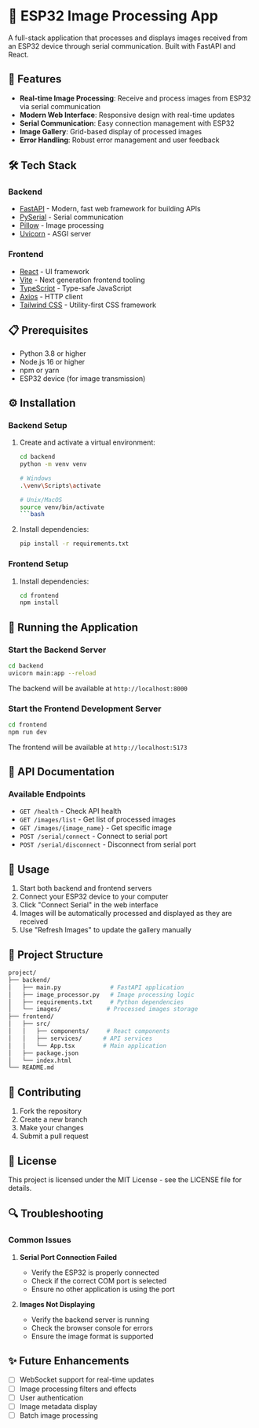 # 📸 ESP32 Image Processing App

A full-stack application that processes and displays images received from an ESP32 device through serial communication. Built with FastAPI and React.

## 🚀 Features

- **Real-time Image Processing**: Receive and process images from ESP32 via serial communication
- **Modern Web Interface**: Responsive design with real-time updates
- **Serial Communication**: Easy connection management with ESP32
- **Image Gallery**: Grid-based display of processed images
- **Error Handling**: Robust error management and user feedback

## 🛠️ Tech Stack

### Backend

- [FastAPI](https://fastapi.tiangolo.com/) - Modern, fast web framework for building APIs
- [PySerial](https://pyserial.readthedocs.io/) - Serial communication
- [Pillow](https://python-pillow.org/) - Image processing
- [Uvicorn](https://www.uvicorn.org/) - ASGI server

### Frontend

- [React](https://reactjs.org/) - UI framework
- [Vite](https://vitejs.dev/) - Next generation frontend tooling
- [TypeScript](https://www.typescriptlang.org/) - Type-safe JavaScript
- [Axios](https://axios-http.com/) - HTTP client
- [Tailwind CSS](https://tailwindcss.com/) - Utility-first CSS framework

## 📋 Prerequisites

- Python 3.8 or higher
- Node.js 16 or higher
- npm or yarn
- ESP32 device (for image transmission)

## ⚙️ Installation

### Backend Setup

1. Create and activate a virtual environment:

   ```bash
   cd backend
   python -m venv venv
   
   # Windows
   .\venv\Scripts\activate
   
   # Unix/MacOS
   source venv/bin/activate
   ```bash

2. Install dependencies:

   ```bash
   pip install -r requirements.txt
   ```

### Frontend Setup

1. Install dependencies:

   ```bash
   cd frontend
   npm install
   ```

## 🚀 Running the Application

### Start the Backend Server

```bash
cd backend
uvicorn main:app --reload
```

The backend will be available at `http://localhost:8000`

### Start the Frontend Development Server

```bash
cd frontend
npm run dev
```

The frontend will be available at `http://localhost:5173`

## 📝 API Documentation

### Available Endpoints

- `GET /health` - Check API health
- `GET /images/list` - Get list of processed images
- `GET /images/{image_name}` - Get specific image
- `POST /serial/connect` - Connect to serial port
- `POST /serial/disconnect` - Disconnect from serial port

## 🎯 Usage

1. Start both backend and frontend servers
2. Connect your ESP32 device to your computer
3. Click "Connect Serial" in the web interface
4. Images will be automatically processed and displayed as they are received
5. Use "Refresh Images" to update the gallery manually

## 📁 Project Structure

```bash
project/
├── backend/
│   ├── main.py              # FastAPI application
│   ├── image_processor.py   # Image processing logic
│   ├── requirements.txt     # Python dependencies
│   └── images/             # Processed images storage
├── frontend/
│   ├── src/
│   │   ├── components/     # React components
│   │   ├── services/      # API services
│   │   └── App.tsx        # Main application
│   ├── package.json
│   └── index.html
└── README.md
```

## 🤝 Contributing

1. Fork the repository
2. Create a new branch
3. Make your changes
4. Submit a pull request

## 📄 License

This project is licensed under the MIT License - see the LICENSE file for details.

## 🔍 Troubleshooting

### Common Issues

1. **Serial Port Connection Failed**
   - Verify the ESP32 is properly connected
   - Check if the correct COM port is selected
   - Ensure no other application is using the port

2. **Images Not Displaying**
   - Verify the backend server is running
   - Check the browser console for errors
   - Ensure the image format is supported

## ✨ Future Enhancements

- [ ] WebSocket support for real-time updates
- [ ] Image processing filters and effects
- [ ] User authentication
- [ ] Image metadata display
- [ ] Batch image processing
